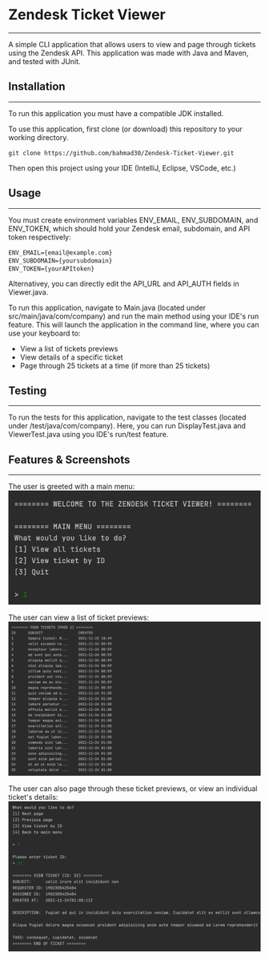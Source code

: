 # Zendesk Ticket Viewer

---

A simple CLI application that allows users to view and page through tickets 
using the Zendesk API. This application was made with Java and Maven, and tested with JUnit.


## Installation

---
To run this application you must have a compatible JDK installed.

To use this application, first clone (or download) this repository
to your working directory.

```
git clone https://github.com/bahmad30/Zendesk-Ticket-Viewer.git
```
Then open this project using your IDE (IntelliJ, Eclipse, VSCode, etc.)

## Usage

---

You must create environment variables ENV_EMAIL, ENV_SUBDOMAIN, and ENV_TOKEN,
which should hold your Zendesk email, subdomain, and API token respectively:

```
ENV_EMAIL={email@example.com}
ENV_SUBDOMAIN={yoursubdomain}
ENV_TOKEN={yourAPItoken}
```

Alternativey, you can directly edit the API_URL and API_AUTH fields in Viewer.java.

To run this application, navigate to Main.java (located under src/main/java/com/company)
and run the main method using your IDE's run feature. This will launch the application in
the command line, where you can use your keyboard to:
* View a list of tickets previews
* View details of a specific ticket
* Page through 25 tickets at a time (if more than 25 tickets)

## Testing

---

To run the tests for this application, navigate to the test
classes (located under /test/java/com/company). Here, you can run DisplayTest.java
and ViewerTest.java using you IDE's run/test feature.

## Features & Screenshots

---

The user is greeted with a main menu:
![Alt text](/screenshots/main_menu.png?raw=true)

The user can view a list of ticket previews:
![Alt text](/screenshots/page.png?raw=true)

The user can also page through these ticket previews, or view an individual ticket's details:
![Alt text](/screenshots/single_ticket.png?raw=true)
